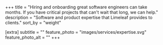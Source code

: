+++
title = "Hiring and onboarding great software engineers can take months. If you have critical projects that can't wait that long, we can help."
description = "Software and product expertise that Limeleaf provides to clients."
sort_by = "weight"

[extra]
subtitle = ""
feature_photo = "images/services/expertise.svg"
feature_photo_alt = ""
+++
